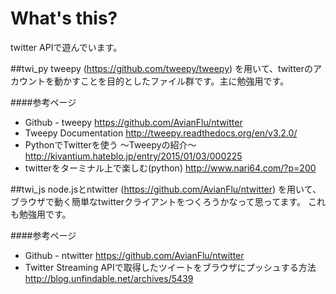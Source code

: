 # What's this?
twitter APIで遊んでいます。

##twi_py
tweepy (https://github.com/tweepy/tweepy) を用いて、twitterのアカウントを動かすことを目的としたファイル群です。主に勉強用です。

####参考ページ
* Github - tweepy https://github.com/AvianFlu/ntwitter
* Tweepy Documentation http://tweepy.readthedocs.org/en/v3.2.0/
* PythonでTwitterを使う 〜Tweepyの紹介〜 http://kivantium.hateblo.jp/entry/2015/01/03/000225
* twitterをターミナル上で楽しむ(python) http://www.nari64.com/?p=200

##twi_js
node.jsとntwitter (https://github.com/AvianFlu/ntwitter) を用いて、ブラウザで動く簡単なtwitterクライアントをつくろうかなって思ってます。 これも勉強用です。

####参考ページ
* Github - ntwitter https://github.com/AvianFlu/ntwitter
* Twitter Streaming APIで取得したツイートをブラウザにプッシュする方法 http://blog.unfindable.net/archives/5439
